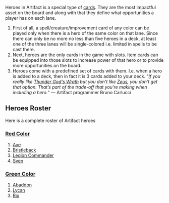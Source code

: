 Heroes in Artifact is a special type of [cards](https://ggs.wiki/artifact/cards#type:hero). They are the most impactful asset on the board and along with that they define what opportunities a player has on each lane.

1. First of all, a spell/creature/improvement card of any color can be played only when there is a hero of the same color on that lane. Since there can only be no more no less than five heroes in a deck, at least one of the three lanes will be single-colored i.e. limited in spells to be cast there.
1. Next, heroes are the only cards in the game with slots. Item cards can be equipped into those slots to increase power of that hero or to provide more opportunities on the board.
1. Heroes come with a predefined set of cards with them. I.e. when a hero is added to a deck, then in fact it is 3 cards added to your deck. "*If you really like [Thunder God's Wrath](https://ggs.wiki/artifact/cards/thunder-gods-wrath) but you don’t like [Zeus](https://ggs.wiki/artifact/cards/zeus), you don’t get that option. That’s part of the trade-off that you’re making when including a hero.*" — Artifact programmer Bruno Carlucci

## Heroes Roster

Here is a complete roster of Artifact heroes

### [Red Color](https://ggs.wiki/artifact/cards#type:hero%20color:red)

1. [Axe](https://ggs.wiki/artifact/cards/axe)
1. [Bristleback](https://ggs.wiki/artifact/cards/bristleback)
1. [Legion Commander](https://ggs.wiki/artifact/cards/legion-commander)
1. [Sven](https://ggs.wiki/artifact/cards/sven)

### [Green Color](https://ggs.wiki/artifact/cards#type:hero%20color:green)

1. [Abaddon](https://ggs.wiki/artifact/cards/abaddon)
1. [Lycan](https://ggs.wiki/artifact/cards/lycan)
1. [Rix](https://ggs.wiki/artifact/cards/rix)
